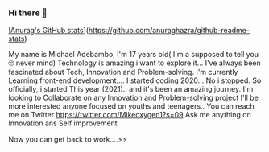 ### Hi there 👋

<!--
**Mikeoxygen/Mikeoxygen** is a ✨ _special_ ✨ repository because its `README.md` (this file) appears on your GitHub profile.

Here are some ideas to get you started:

- 🔭 I’m currently working on ...
- 🌱 I’m currently learning ...
- 👯 I’m looking to collaborate on ...
- 🤔 I’m looki
ng for help with ...
- 💬 Ask me about ...
- 📫 How to reach me: ...
- 😄 Pronouns: ...
- ⚡ Fun fact: ...

-->
  [!Anurag's GitHub stats](https://github-readme-stats.vercel.app/api?username=Mikeoxygen )](https://github.com/anuraghazra/github-readme-stats)

My name is Michael Adebambo, I'm 17 years old( I'm a supposed to tell you🙄 never mind)
Technology is amazing i want to explore it...
I've always been fascinated about Tech, Innovation and Problem-solving.
I'm currently Learning front-end development.... 
I started coding 2020... No i stopped. So officially, i started
This year (2021).. and it's been an amazing journey.
I'm looking to Collaborate on any Innovation and Problem-solving project
I'll be more interested anyone focused on youths and teenagers..
You can reach me on Twitter https://twitter.com/Mikeoxygen1?s=09
Ask me anything on Innovation ans Self improvement

Now you can get back to work....⚡⚡





